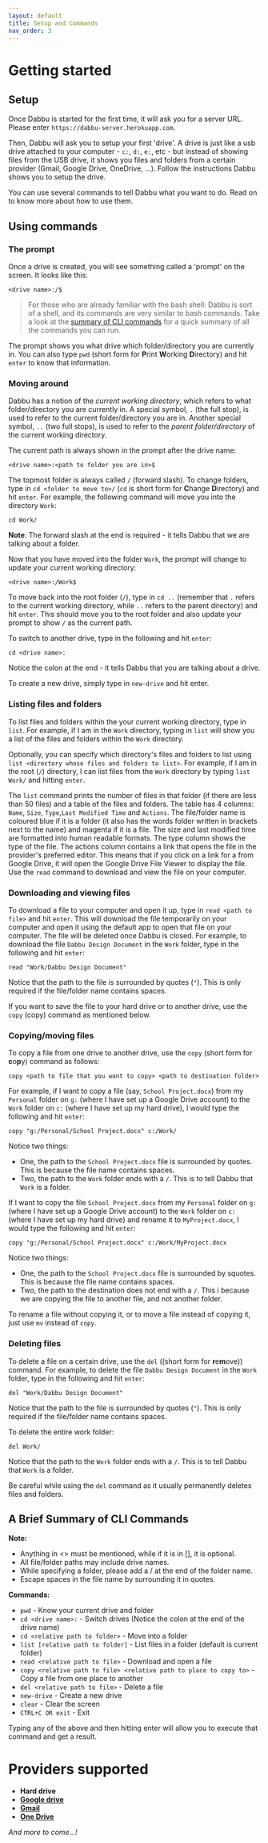 ```yaml
---
layout: default
title: Setup and Commands
nav_order: 3
---
```


# Getting started

## Setup

Once Dabbu is started for the first time, it will ask you for a server URL. Please enter `https://dabbu-server.herokuapp.com`.

Then, Dabbu will ask you to setup your first 'drive'. A drive is just like a usb drive attached to your computer - `c:`, `d:`, `e:`, etc - but instead of showing files from the USB drive, it shows you files and folders from a certain provider (Gmail, Google Drive, OneDrive, ...). Follow the instructions Dabbu shows you to setup the drive.

You can use several commands to tell Dabbu what you want to do. Read on to know more about how to use them.

## Using commands

### **The prompt**

Once a drive is created, you will see something called a 'prompt' on the screen. It looks like this:

```
<drive name>:/$
```

> For those who are already familiar with the bash shell: Dabbu is sort of a shell, and its commands are very similar to bash commands. Take a look at the [summary of CLI commands](#a-brief-summary-of-cli-commands) for a quick summary of all the commands you can run.

The prompt shows you what drive which folder/directory you are currently in. You can also type `pwd` (short form for **P**rint **W**orking **D**irectory) and hit `enter` to know that information.

### **Moving around**

Dabbu has a notion of the _current working directory_, which refers to what folder/directory you are currently in. A special symbol, `.` (the full stop), is used to refer to the current folder/directory you are in. Another special symbol, `..` (two full stops), is used to refer to the _parent folder/directory_ of the current working directory.

The current path is always shown in the prompt after the drive name:

```
<drive name>:<path to folder you are in>$
```

The topmost folder is always called `/` (forward slash). To change folders, type in `cd <folder to move to>/` (`cd` is short form for **C**hange **D**irectory) and hit `enter`. For example, the following command will move you into the directory `Work`:

```
cd Work/
```

**Note**: The forward slash at the end is required - it tells Dabbu that we are talking about a folder.

Now that you have moved into the folder `Work`, the prompt will change to update your current working directory:

```
<drive name>:/Work$
```

To move back into the root folder (`/`), type in `cd ..` (remember that `.` refers to the current working directory, while `..` refers to the parent directory) and hit `enter`. This should move you to the root folder and also update your prompt to show `/` as the current path.

To switch to another drive, type in the following and hit `enter`:

```
cd <drive name>:
```

Notice the colon at the end - it tells Dabbu that you are talking about a drive.

To create a new drive, simply type in `new-drive` and hit enter.

### **Listing files and folders**

To list files and folders within the your current working directory, type in `list`. For example, if I am in the `Work` directory, typing in `list` will show you a list of the files and folders within the `Work` directory.

Optionally, you can specify which directory's files and folders to list using `list <directory whose files and folders to list>`. For example, if I am in the root (`/`) directory, I can list files from the `Work` directory by typing `list Work/` and hitting `enter`.

The `list` command prints the number of files in that folder (if there are less than 50 files) and a table of the files and folders. The table has 4 columns: `Name`, `Size`, `Type`,`Last Modified Time` and `Actions`. The file/folder name is coloured blue if it is a folder (it also has the words folder written in brackets next to the name) and magenta if it is a file. The size and last modified time are formatted into human readable formats. The type column shows the type of the file. The actions column contains a link that opens the file in the provider's preferred editor. This means that if you click on a link for a from Google Drive, it will open the Google Drive File Viewer to display the file. Use the `read` command to download and view the file on your computer.

### **Downloading and viewing files**

To download a file to your computer and open it up, type in `read <path to file>` and hit `enter`. This will download the file temporarily on your computer and open it using the default app to open that file on your computer. The file will be deleted once Dabbu is closed. For example, to download the file `Dabbu Design Document` in the `Work` folder, type in the following and hit `enter`:

```
read "Work/Dabbu Design Document"
```

Notice that the path to the file is surrounded by quotes (`"`). This is only required if the file/folder name contains spaces.

If you want to save the file to your hard drive or to another drive, use the `copy` (copy) command as mentioned below.

### **Copying/moving files**

To copy a file from one drive to another drive, use the `copy` (short form for **c**o**p**y) command as follows:

```
copy <path to file that you want to copy> <path to destination folder>
```

For example, if I want to copy a file (say, `School Project.docx`) from my `Personal` folder on `g:` (where I have set up a Google Drive account) to the `Work` folder on `c:` (where I have set up my hard drive), I would type the following and hit `enter`:

```
copy "g:/Personal/School Project.docx" c:/Work/
```

Notice two things:

- One, the path to the `School Project.docx` file is surrounded by quotes. This is because the file name contains spaces.
- Two, the path to the `Work` folder ends with a `/`. This is to tell Dabbu that `Work` is a folder.

If I want to copy the file `School Project.docx` from my `Personal` folder on `g:` (where I have set up a Google Drive account) to the `Work` folder on `c:` (where I have set up my hard drive) and rename it to `MyProject.docx`, I would type the following and hit `enter`:

```
copy "g:/Personal/School Project.docx" c:/Work/MyProject.docx
```

Notice two things:

- One, the path to the `School Project.docx` file is surrounded by squotes. This is because the file name contains spaces.
- Two, the path to the destination does not end with a `/`. This i because we are copying the file to another file, and not another folder.

To rename a file without copying it, or to move a file instead of copying it, just use `mv` instead of `copy`.

### **Deleting files**

To delete a file on a certain drive, use the `del` ((short form for **r**e**m**ove)) command. For example, to delete the file `Dabbu Design Document` in the `Work` folder, type in the following and hit `enter`:

```
del "Work/Dabbu Design Document"
```

Notice that the path to the file is surrounded by quotes (`"`). This is only required if the file/folder name contains spaces.

To delete the entire work folder:

```
del Work/
```

Notice that the path to the `Work` folder ends with a `/`. This is to tell Dabbu that `Work` is a folder.

Be careful while using the `del` command as it usually permanently deletes files and folders.

## A Brief Summary of CLI Commands

**Note:**

- Anything in <> must be mentioned, while if it is in [], it is optional.
- All file/folder paths may include drive names.
- While specifying a folder, please add a / at the end of the folder name.
- Escape spaces in the file name by surrounding it in quotes.

**Commands:**

- `pwd` - Know your current drive and folder
- `cd <drive name>:` - Switch drives (Notice the colon at the end of the drive name)
- `cd <relative path to folder>` - Move into a folder
- `list [relative path to folder]` - List files in a folder (default is current folder)
- `read <relative path to file>` - Download and open a file
- `copy <relative path to file> <relative path to place to copy to>` - Copy a file from one place to another
- `del <relative path to file>` - Delete a file
- `new-drive` - Create a new drive
- `clear` - Clear the screen
- `CTRL+C OR exit` - Exit

Typing any of the above and then hitting enter will allow you to execute that command and get a result.

# Providers supported

- **Hard drive**
- [**Google drive**](https://github.com/dabbu-knowledge-platform/files-api-server/blob/develop/docs/providers/googledrive.md)
- [**Gmail**](https://github.com/dabbu-knowledge-platform/files-api-server/blob/develop/docs/providers/gmail.md)
- [**One Drive**](https://github.com/dabbu-knowledge-platform/files-api-server/blob/develop/docs/providers/onedrive.md)

_And more to come...!_
